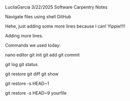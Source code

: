 LucilaGarcia
3/22/2025
Software Carpentry Notes

Navigate files using shell
GitHub

Hehe, just adding some more lines because I can! Yippie!!!!

Adding more lines.

Commands we used today:

nano editor
git init
git add
git commit

git log
git status

git restore
git diff
git show

git restore -s HEAD~1

git restore -s HEAD~9 yourfile
